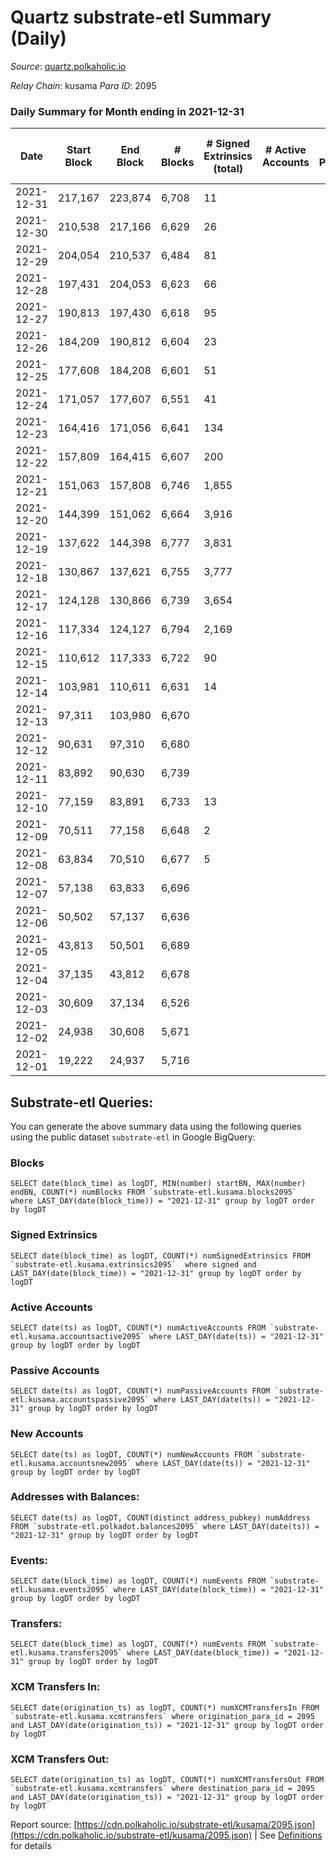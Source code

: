 # Quartz substrate-etl Summary (Daily)

_Source_: [quartz.polkaholic.io](https://quartz.polkaholic.io)

*Relay Chain*: kusama
*Para ID*: 2095



### Daily Summary for Month ending in 2021-12-31


| Date | Start Block | End Block | # Blocks | # Signed Extrinsics (total) | # Active Accounts | # Passive | # New | # Addresses with Balances | # Events | # Transfers | # XCM Transfers In | # XCM Transfers Out | Issues | 
| ---- | ----------- | --------- | -------- | --------------------------- | ----------------- | --------- | ----- | ------------------------- | -------- | ----------- | ------------------ | ------------------- | ------ |
| 2021-12-31 | 217,167 | 223,874 | 6,708 | 11 |  |  |  | 9,211 | 14,418 | 1 ($0.21) |   |   |  |
| 2021-12-30 | 210,538 | 217,166 | 6,629 | 26 |  |  |  | 9,211 | 14,337 | 10 ($2.19) |   |   |  |
| 2021-12-29 | 204,054 | 210,537 | 6,484 | 81 |  |  |  | 9,205 | 14,303 | 7 ($5,126.85) |   |   |  |
| 2021-12-28 | 197,431 | 204,053 | 6,623 | 66 |  |  |  | 9,200 | 14,535 | 21 ($79,567.96) |   |   |  |
| 2021-12-27 | 190,813 | 197,430 | 6,618 | 95 |  |  |  | 9,194 | 14,697 | 49 ($1,136,910.60) |   |   |  |
| 2021-12-26 | 184,209 | 190,812 | 6,604 | 23 |  |  |  | 9,187 | 14,255 |   |   |   |  |
| 2021-12-25 | 177,608 | 184,208 | 6,601 | 51 |  |  |  | 9,187 | 14,413 | 22 ($142,670.40) |   |   |  |
| 2021-12-24 | 171,057 | 177,607 | 6,551 | 41 |  |  |  | 9,183 | 14,239 | 8 ($1,586,395.41) |   |   |  |
| 2021-12-23 | 164,416 | 171,056 | 6,641 | 134 |  |  |  | 9,181 | 14,898 | 10 ($0.49) |   |   |  |
| 2021-12-22 | 157,809 | 164,415 | 6,607 | 200 |  |  |  | 9,176 | 15,189 | 37 ($735,946.90) |   |   |  |
| 2021-12-21 | 151,063 | 157,808 | 6,746 | 1,855 |  |  |  | 9,163 | 25,891 | 1,454 ($65,453.25) |   |   |  |
| 2021-12-20 | 144,399 | 151,062 | 6,664 | 3,916 |  |  |  | 8,442 | 39,351 | 3,670 ($305,051.02) |   |   |  |
| 2021-12-19 | 137,622 | 144,398 | 6,777 | 3,831 |  |  |  | 6,605 | 39,104 | 3,636 ($87,140.94) |   |   |  |
| 2021-12-18 | 130,867 | 137,621 | 6,755 | 3,777 |  |  |  | 4,794 | 38,772 | 3,629 ($449,259.27) |   |   |  |
| 2021-12-17 | 124,128 | 130,866 | 6,739 | 3,654 |  |  |  | 2,989 | 38,131 | 3,633 ($1,649,715.77) |   |   |  |
| 2021-12-16 | 117,334 | 124,127 | 6,794 | 2,169 |  |  |  | 1,180 | 28,635 | 2,167 ($1,470,523.97) |   |   |  |
| 2021-12-15 | 110,612 | 117,333 | 6,722 | 90 |  |  |  | 101 | 15,020 | 90 ($3.13) |   |   |  |
| 2021-12-14 | 103,981 | 110,611 | 6,631 | 14 |  |  |  | 13 | 14,870 | 6 ($335.04) |   |   |  |
| 2021-12-13 | 97,311 | 103,980 | 6,670 |  |  |  |  | 7 | 14,285 |   |   |   |  |
| 2021-12-12 | 90,631 | 97,310 | 6,680 |  |  |  |  | 7 | 14,304 |   |   |   |  |
| 2021-12-11 | 83,892 | 90,630 | 6,739 |  |  |  |  | 7 | 14,432 |   |   |   |  |
| 2021-12-10 | 77,159 | 83,891 | 6,733 | 13 |  |  |  | 7 | 14,436 | 1 ($158.62) |   |   |  |
| 2021-12-09 | 70,511 | 77,158 | 6,648 | 2 |  |  |  | 4 | 13,541 |   |   |   |  |
| 2021-12-08 | 63,834 | 70,510 | 6,677 | 5 |  |  |  | 4 | 13,374 |   |   |   |  |
| 2021-12-07 | 57,138 | 63,833 | 6,696 |  |  |  |  | 4 | 13,392 |   |   |   |  |
| 2021-12-06 | 50,502 | 57,137 | 6,636 |  |  |  |  | 4 | 13,272 |   |   |   |  |
| 2021-12-05 | 43,813 | 50,501 | 6,689 |  |  |  |  | 4 | 13,378 |   |   |   |  |
| 2021-12-04 | 37,135 | 43,812 | 6,678 |  |  |  |  | 4 | 13,356 |   |   |   |  |
| 2021-12-03 | 30,609 | 37,134 | 6,526 |  |  |  |  | 4 | 13,052 |   |   |   |  |
| 2021-12-02 | 24,938 | 30,608 | 5,671 |  |  |  |  | 4 | 11,342 |   |   |   |  |
| 2021-12-01 | 19,222 | 24,937 | 5,716 |  |  |  |  | 4 | 11,432 |   |   |   |  |

## Substrate-etl Queries:
You can generate the above summary data using the following queries using the public dataset `substrate-etl` in Google BigQuery:


### Blocks
```
SELECT date(block_time) as logDT, MIN(number) startBN, MAX(number) endBN, COUNT(*) numBlocks FROM `substrate-etl.kusama.blocks2095`  where LAST_DAY(date(block_time)) = "2021-12-31" group by logDT order by logDT
```


### Signed Extrinsics
```
SELECT date(block_time) as logDT, COUNT(*) numSignedExtrinsics FROM `substrate-etl.kusama.extrinsics2095`  where signed and LAST_DAY(date(block_time)) = "2021-12-31" group by logDT order by logDT
```


### Active Accounts
```
SELECT date(ts) as logDT, COUNT(*) numActiveAccounts FROM `substrate-etl.kusama.accountsactive2095` where LAST_DAY(date(ts)) = "2021-12-31" group by logDT order by logDT
```


### Passive Accounts
```
SELECT date(ts) as logDT, COUNT(*) numPassiveAccounts FROM `substrate-etl.kusama.accountspassive2095` where LAST_DAY(date(ts)) = "2021-12-31" group by logDT order by logDT
```


### New Accounts
```
SELECT date(ts) as logDT, COUNT(*) numNewAccounts FROM `substrate-etl.kusama.accountsnew2095` where LAST_DAY(date(ts)) = "2021-12-31" group by logDT order by logDT
```


### Addresses with Balances:
```
SELECT date(ts) as logDT, COUNT(distinct address_pubkey) numAddress FROM `substrate-etl.polkadot.balances2095` where LAST_DAY(date(ts)) = "2021-12-31" group by logDT order by logDT
```


### Events:
```
SELECT date(block_time) as logDT, COUNT(*) numEvents FROM `substrate-etl.kusama.events2095` where LAST_DAY(date(block_time)) = "2021-12-31" group by logDT order by logDT
```


### Transfers:
```
SELECT date(block_time) as logDT, COUNT(*) numEvents FROM `substrate-etl.kusama.transfers2095` where LAST_DAY(date(block_time)) = "2021-12-31" group by logDT order by logDT
```


### XCM Transfers In:
```
SELECT date(origination_ts) as logDT, COUNT(*) numXCMTransfersIn FROM `substrate-etl.kusama.xcmtransfers` where origination_para_id = 2095 and LAST_DAY(date(origination_ts)) = "2021-12-31" group by logDT order by logDT
```


### XCM Transfers Out:
```
SELECT date(origination_ts) as logDT, COUNT(*) numXCMTransfersOut FROM `substrate-etl.kusama.xcmtransfers` where destination_para_id = 2095 and LAST_DAY(date(origination_ts)) = "2021-12-31" group by logDT order by logDT
```



Report source: [https://cdn.polkaholic.io/substrate-etl/kusama/2095.json](https://cdn.polkaholic.io/substrate-etl/kusama/2095.json) | See [Definitions](/DEFINITIONS.md) for details
